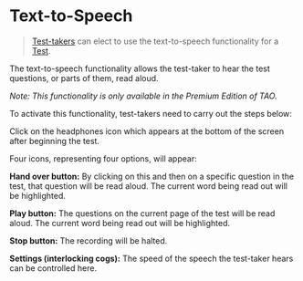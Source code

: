 <!--
created_at: 2018-10-02
authors:         
    - "Catherine Pease"
-->

# Text-to-Speech


>[Test-takers](../appendix/glossary.md#test-taker) can elect to use the text-to-speech functionality for a [Test](../appendix/glossary.md#test).

The text-to-speech functionality allows the test-taker to hear the test questions, or parts of them, read aloud.

*Note: This functionality is only available in the Premium Edition of TAO.*

To activate this functionality, test-takers need to carry out the steps below: 

Click on the headphones icon which appears at the bottom of the screen after beginning the test.

Four icons, representing four options, will appear:

**Hand over button:** By clicking on this and then on a specific question in the test, that question will be read aloud. The current word being read out will be highlighted.

**Play button:** The questions on the current page of the test will be read aloud. The current word being read out will be highlighted.

**Stop button:** The recording will be halted.

**Settings (interlocking cogs):** The speed of the speech the test-taker hears can be controlled here.



<!-- Missing Screenshot: Text-to-Speech --> 